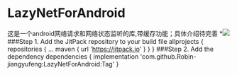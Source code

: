 # LazyNetForAndroid
这是一个android网络请求和网络状态监听的库,带缓存功能；具体介绍待完善
   *[![](https://jitpack.io/v/Robin-jiangyufeng/LazyNetForAndroid.svg)](https://jitpack.io/#Robin-jiangyufeng/LazyNetForAndroid)
 ###Step 1. Add the JitPack repository to your build file
   allprojects {
		repositories {
			...
			maven { url 'https://jitpack.io' }
		}
	}
###Step 2. Add the dependency
  dependencies {
	        implementation 'com.github.Robin-jiangyufeng:LazyNetForAndroid:Tag'
	}
